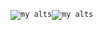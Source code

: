 <code><img src="https://github-readme-stats.vercel.app/api?username=amxterasus&show_icons=true&theme=tokyonight" alt="my alts" /></code><code><img src="https://github-readme-stats.vercel.app/api/top-langs?username=amxterasus&show_icons=true&theme=tokyonight" alt="my alts" /></code>
